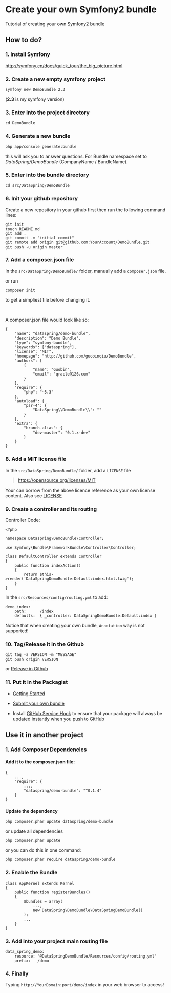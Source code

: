 # Create your own Symfony2 bundle

Tutorial of creating your own Symfony2 bundle

## How to do?

### 1. Install Symfony
<http://symfony.cn/docs/quick_tour/the_big_picture.html>

### 2. Create a new empty symfony project

	symfony new DemoBundle 2.3 

(**2.3** is my symfony version)

### 3. Enter into the project directory

	cd DemoBundle

### 4. Generate a new bundle

	php app/console generate:bundle
	
this will ask you to answer questions. For Bundle namespace set to *DataSpring/DemoBundle* (CompanyName / BundleName).

### 5. Enter into the bundle directory

	cd src/DataSpring/DemoBundle
	
### 6. Init your github repository

Create a new repository in your github first then run the following command lines:

```
git init 
touch README.md
git add .
git commit -m "initial commit"
git remote add origin git@github.com:YourAccount/DemoBundle.git
git push -u origin master
```

### 7. Add a composer.json file

In the `src/DataSpring/DemoBundle/` folder, manually add a `composer.json` file. 

or run

	composer init

to get a simpliest file before changing it.

<br>

A composer.json file would look like so:

```
{
    "name": "dataspring/demo-bundle",
    "description": "Demo Bundle",
    "type": "symfony-bundle",
    "keywords": ["dataspring"],
    "license": "MIT",
    "homepage": "http://github.com/guobinqiu/DemoBundle",
    "authors": [
        {
            "name": "Guobin",
            "email": "qracle@126.com"
        }
    ],
    "require": {
        "php": "~5.3"
    },
    "autoload": {
        "psr-4": {
            "DataSpring\\DemoBundle\\": ""
        }
    },
    "extra": {
        "branch-alias": {
            "dev-master": "0.1.x-dev"
        }
    }
}
```



### 8. Add a MIT license file

In the `src/DataSpring/DemoBundle/` folder, add a `LICENSE` file

> https://opensource.org/licenses/MIT

Your can borrow from the above licence reference as your own license content. Also see [LICENSE](https://github.com/guobinqiu/DemoBundle/blob/master/LICENSE) 


### 9. Create a controller and its routing

Controller Code:

```
<?php

namespace Dataspring\DemoBundle\Controller;

use Symfony\Bundle\FrameworkBundle\Controller\Controller;

class DefaultController extends Controller
{
    public function indexAction()
    {
        return $this->render('DataSpringDemoBundle:Default:index.html.twig');
    }
}

```

In the `src/Resources/config/routing.yml` to add:

```
demo_index:
    path:      /index
    defaults:  { _controller: DataSpringDemoBundle:Default:index }
```

Notice that when creating your own bundle, `Annotation` way is not supported!


### 10. Tag/Release it in the Github

```
git tag -a VERSION -m "MESSAGE"
git push origin VERSION
```
or [Release in Github](https://help.github.com/articles/creating-releases/)


### 11. Put it in the Packagist

- [Getting Started](https://packagist.org/)

- [Submit your own bundle](https://packagist.org/packages/submit)

- Install [GitHub Service Hook](https://packagist.org/about#how-to-update-packages) to ensure that your package will always be updated instantly when you push to GitHub


## Use it in another project

### 1. Add Composer Dependencies

#### Add it to the composer.json file:

```
{
    ...,
    "require": {
        ...,
		"dataspring/demo-bundle": "^0.1.4"
    }
}
```

#### Update the dependency
	
	php composer.phar update dataspring/demo-bundle
	
or update all dependencies
	
	php composer.phar update
	
or you can do this in one command:

	php composer.phar require dataspring/demo-bundle

### 2. Enable the Bundle

```
class AppKernel extends Kernel
{
    public function registerBundles()
    {
        $bundles = array(
        	...,
            new DataSpring\DemoBundle\DataSpringDemoBundle()
        );
        ...
    }
}
```

### 3. Add into your project main routing file

```
data_spring_demo:
    resource: "@DataSpringDemoBundle/Resources/config/routing.yml"
    prefix:   /demo

```

### 4. Finally

Typing `http://YourDomain:port/demo/index` in your web browser to access!
